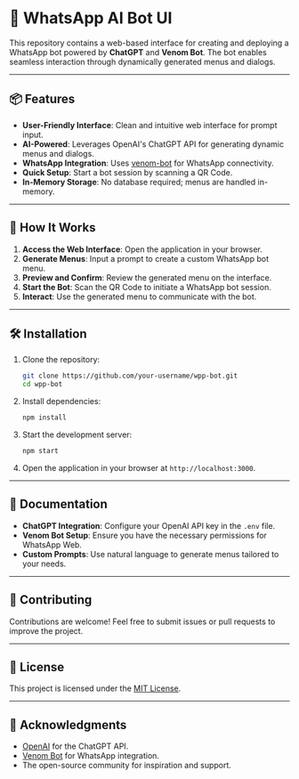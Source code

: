 # 🤖 WhatsApp AI Bot UI

This repository contains a web-based interface for creating and deploying a WhatsApp bot powered by **ChatGPT** and **Venom Bot**. The bot enables seamless interaction through dynamically generated menus and dialogs.

---

## 📦 Features

- **User-Friendly Interface**: Clean and intuitive web interface for prompt input.
- **AI-Powered**: Leverages OpenAI's ChatGPT API for generating dynamic menus and dialogs.
- **WhatsApp Integration**: Uses [venom-bot](https://github.com/orkestral/venom) for WhatsApp connectivity.
- **Quick Setup**: Start a bot session by scanning a QR Code.
- **In-Memory Storage**: No database required; menus are handled in-memory.

---

## 🚀 How It Works

1. **Access the Web Interface**: Open the application in your browser.
2. **Generate Menus**: Input a prompt to create a custom WhatsApp bot menu.
3. **Preview and Confirm**: Review the generated menu on the interface.
4. **Start the Bot**: Scan the QR Code to initiate a WhatsApp bot session.
5. **Interact**: Use the generated menu to communicate with the bot.

---

## 🛠️ Installation

1. Clone the repository:

   ```bash
   git clone https://github.com/your-username/wpp-bot.git
   cd wpp-bot
   ```

2. Install dependencies:

   ```bash
   npm install
   ```

3. Start the development server:

   ```bash
   npm start
   ```

4. Open the application in your browser at `http://localhost:3000`.

---

## 📖 Documentation

- **ChatGPT Integration**: Configure your OpenAI API key in the `.env` file.
- **Venom Bot Setup**: Ensure you have the necessary permissions for WhatsApp Web.
- **Custom Prompts**: Use natural language to generate menus tailored to your needs.

---

## 🤝 Contributing

Contributions are welcome! Feel free to submit issues or pull requests to improve the project.

---

## 📜 License

This project is licensed under the [MIT License](LICENSE).

---

## 🌟 Acknowledgments

- [OpenAI](https://openai.com) for the ChatGPT API.
- [Venom Bot](https://github.com/orkestral/venom) for WhatsApp integration.
- The open-source community for inspiration and support.
